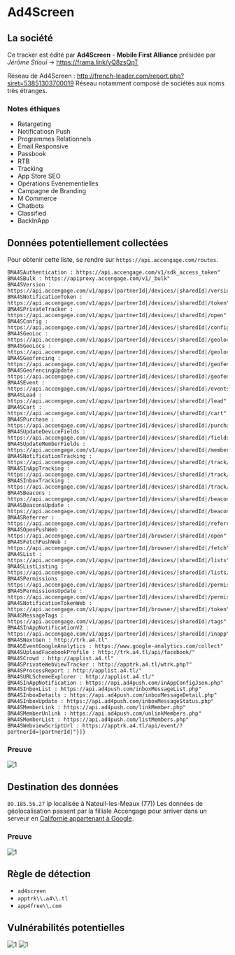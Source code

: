 # Ad4Screen
## La société
Ce tracker est édité par **Ad4Screen** - **Mobile First Alliance** présidée par *Jérôme Stioui* -> https://frama.link/yQ8zsQpT

Réseau de Ad4Screen : http://french-leader.com/report.php?siret=53851303700019
Réseau notamment composé de sociétés aux noms très étranges.

### Notes éthiques
  * Retargeting
  * Notificatiosn Push
  * Programmes Relationnels
  * Email Responsive
  * Passbook
  * RTB
  * Tracking
  * App Store SEO
  * Opérations Evenementielles
  * Campagne de Branding
  * M Commerce
  * Chatbots
  * Classified
  * BackInApp

## Données potentiellement collectées
Pour obtenir cette liste, se rendre sur `https://api.accengage.com/routes`.
```
BMA4SAuthentication : https://api.accengage.com/v1/sdk_access_token"
BMA4SBulk : https://apiproxy.accengage.com/v1/_bulk"
BMA4SVersion : https://api.accengage.com/v1/apps/|partnerId|/devices/|sharedId|/version"
BMA4SNotificationToken : https://api.accengage.com/v1/apps/|partnerId|/devices/|sharedId|/token"
BMA4SPrivateTracker : https://api.accengage.com/v1/apps/|partnerId|/devices/|sharedId|/open"
BMA4SConfig : https://api.accengage.com/v1/apps/|partnerId|/devices/|sharedId|/config"
BMA4SGeoLoc : https://api.accengage.com/v1/apps/|partnerId|/devices/|sharedId|/geolocs"
BMA4SGeoLocs : https://api.accengage.com/v1/apps/|partnerId|/devices/|sharedId|/geolocs"
BMA4SGeofencing : https://api.accengage.com/v1/apps/|partnerId|/devices/|sharedId|/geofences"
BMA4SGeofencingUpdate : https://api.accengage.com/v1/apps/|partnerId|/devices/|sharedId|/geofences"
BMA4SEvent : https://api.accengage.com/v1/apps/|partnerId|/devices/|sharedId|/events"
BMA4SLead : https://api.accengage.com/v1/apps/|partnerId|/devices/|sharedId|/lead"
BMA4SCart : https://api.accengage.com/v1/apps/|partnerId|/devices/|sharedId|/cart"
BMA4SPurchase : https://api.accengage.com/v1/apps/|partnerId|/devices/|sharedId|/purchase"
BMA4SUpdateDeviceFields : https://api.accengage.com/v1/apps/|partnerId|/devices/|sharedId|/fields"
BMA4SUpdateMemberFields : https://api.accengage.com/v1/apps/|partnerId|/devices/|sharedId|/members/|memberId|/fields"
BMA4SNotificationTracking : https://api.accengage.com/v1/apps/|partnerId|/devices/|sharedId|/track/push"
BMA4SInAppTracking : https://api.accengage.com/v1/apps/|partnerId|/devices/|sharedId|/track/inapp"
BMA4SInboxTracking : https://api.accengage.com/v1/apps/|partnerId|/devices/|sharedId|/track/inbox"
BMA4SBeacons : https://api.accengage.com/v1/apps/|partnerId|/devices/|sharedId|/beacons"
BMA4SBeaconsUpdate : https://api.accengage.com/v1/apps/|partnerId|/devices/|sharedId|/beacons"
BMA4SReferrer : https://api.accengage.com/v1/apps/|partnerId|/devices/|sharedId|/referrer"
BMA4SOpenPushWeb : https://api.accengage.com/v1/apps/|partnerId|/browser/|sharedId|/open"
BMA4SFetchPushWeb : https://api.accengage.com/v1/apps/|partnerId|/browser/|sharedId|/fetch"
BMA4SList : https://api.accengage.com/v1/apps/|partnerId|/devices/|sharedId|/lists"
BMA4SListListing : https://api.accengage.com/v1/apps/|partnerId|/devices/|sharedId|/lists/listing"
BMA4SPermissions : https://api.accengage.com/v1/apps/|partnerId|/devices/|sharedId|/permissions"
BMA4SPermissionsUpdate : https://api.accengage.com/v1/apps/|partnerId|/devices/|sharedId|/permissions"
BMA4SNotificationTokenWeb : https://api.accengage.com/v1/apps/|partnerId|/browser/|sharedId|/token"
BMA4SMessageTags : https://api.accengage.com/v1/apps/|partnerId|/devices/|sharedId|/tags"
BMA4SInAppNotificationV2 : https://api.accengage.com/v1/apps/|partnerId|/devices/|sharedId|/inapp"
BMA4SNextGen : http://trk.a4.tl"
BMA4SEventGoogleAnalytics : https://www.google-analytics.com/collect"
BMA4SUploadFacebookProfile : http://trk.a4.tl/api/facebook/"
BMA4SCrowd : http://applist.a4.tl"
BMA4SPrivateWebViewTracker : http://apptrk.a4.tl/wtrk.php?"
BMA4SProcessReport : http://applist.a4.tl/"
BMA4SURLSchemeExplorer : http://applist.a4.tl/"
BMA4SInAppNotification : https://api.ad4push.com/inAppConfigJson.php"
BMA4SInboxList : https://api.ad4push.com/inboxMessageList.php"
BMA4SInboxDetails : https://api.ad4push.com/inboxMessageDetail.php"
BMA4SInboxUpdate : https://api.ad4push.com/inboxMessageStatus.php"
BMA4SMemberLink : https://api.ad4push.com/linkMember.php"
BMA4SMemberUnlink : https://api.ad4push.com/unlinkMembers.php"
BMA4SMemberList : https://api.ad4push.com/listMembers.php"
BMA4SWebviewScriptUrl : https://apptrk.a4.tl/api/event/?partnerId=|partnerId|"}]}
```

### Preuve
![1](/static/img/oGBKDSPAJRyX.png)

## Destination des données
`89.185.56.27` ip localisée à Nateuil-les-Meaux (77))
Les données de géolocalisation passent par la filliale Accengage pour arriver dans un serveur en [Californie appartenant à Google](http://whois.domaintools.com/accengage.com). 

### Preuve
![1](/static/img/mbOnQ0jf58gk.png)


## Règle de détection
  * `ad4screen`
  * `apptrk\\.a4\\.tl`
  * `app4free\\.com`

## Vulnérabilités potentielles
  ![1](/static/img/kMhldAfXk79j.png)
  ![1](/static/img/W5PaVzJjf3Ck.png)